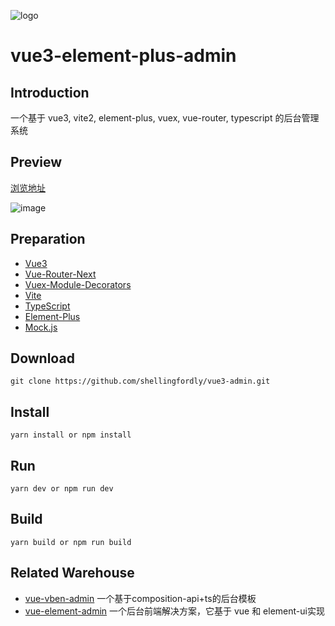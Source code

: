 ![logo](https://user-images.githubusercontent.com/39196952/145187616-ab489c68-39d5-4d3e-bfbb-c8c8bc78737b.jpg)

# vue3-element-plus-admin

## Introduction

一个基于 vue3, vite2, element-plus, vuex, vue-router, typescript 的后台管理系统

## Preview

[浏览地址](https://shellingfordly.github.io/vue3-element-plus-admin)

![image](https://user-images.githubusercontent.com/39196952/145184003-0223d420-d83c-494c-b1cb-423815523065.png)

## Preparation

- [Vue3](https://v3.vuejs.org/)
- [Vue-Router-Next](https://next.router.vuejs.org/)
- [Vuex-Module-Decorators](https://github.com/championswimmer/vuex-module-decorators)
- [Vite](https://vitejs.dev/)
- [TypeScript](https://www.typescriptlang.org/)
- [Element-Plus](https://element-plus.gitee.io/zh-CN/)
- [Mock.js](https://github.com/nuysoft/Mock)

## Download

```
git clone https://github.com/shellingfordly/vue3-admin.git
```

## Install

```
yarn install or npm install
```

## Run

```
yarn dev or npm run dev
```

## Build

```
yarn build or npm run build
```

## Related Warehouse

- [vue-vben-admin](https://github.com/anncwb/vue-vben-admin) 一个基于composition-api+ts的后台模板
- [vue-element-admin](https://github.com/PanJiaChen/vue-element-admin) 一个后台前端解决方案，它基于 vue 和 element-ui实现
